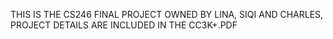 THIS IS THE CS246 FINAL PROJECT OWNED BY LINA, SIQI AND CHARLES, 
PROJECT DETAILS ARE INCLUDED IN THE CC3K+.PDF
